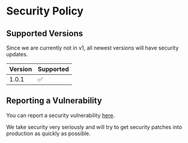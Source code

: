 # Security Policy

## Supported Versions

Since we are currently not in v1, all newest versions will have security updates.

| Version | Supported          |
| ------- | ------------------ |
| 1.0.1   | :white_check_mark: |

## Reporting a Vulnerability

You can report a security vulnerability [here](https://github.com/joshreep/captain-hook/security/advisories/new).

We take security very seriously and will try to get security patches into production as quickly as possible.
